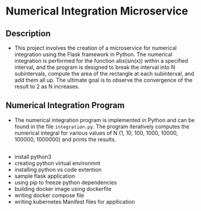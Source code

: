 # Numerical Integration Microservice

## Description

- This project involves the creation of a microservice for numerical integration using the Flask framework in Python. The numerical integration is performed for the function abs(sin(x)) within a specified interval, and the program is designed to break the interval into N subintervals, compute the area of the rectangle at each subinterval, and add them all up. The ultimate goal is to observe the convergence of the result to 2 as N increases.

## Numerical Integration Program

- The numerical integration program is implemented in Python and can be found in the file `integration.py`. The program iteratively computes the numerical integral for various values of N (1, 10, 100, 1000, 10000, 100000, 1000000) and prints the results.

## 
- install python3
-  creating python virtual environmnt 
- installing python vs code extention
-  sample flask application
- using pip to freeze python dependencies
- building docker image using dockerfile
- writing docker compose file
- writing kubernetes Manifest files for appllication 
